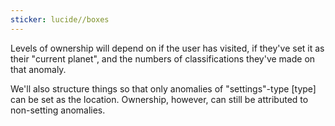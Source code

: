 ```yaml
---
sticker: lucide//boxes
---
```

Levels of ownership will depend on if the user has visited, if they've set it as their "current planet", and the numbers of classifications they've made on that anomaly.

We'll also structure things so that only anomalies of "settings"-type [type] can be set as the location. Ownership, however, can still be attributed to non-setting anomalies.